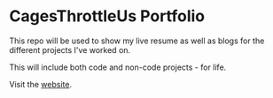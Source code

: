 # CagesThrottleUs Portfolio

This repo will be used to show my live resume as well as blogs for the different projects I've worked on.

This will include both code and non-code projects - for life.

Visit the [website](https://cagesthrottleus.github.io/).